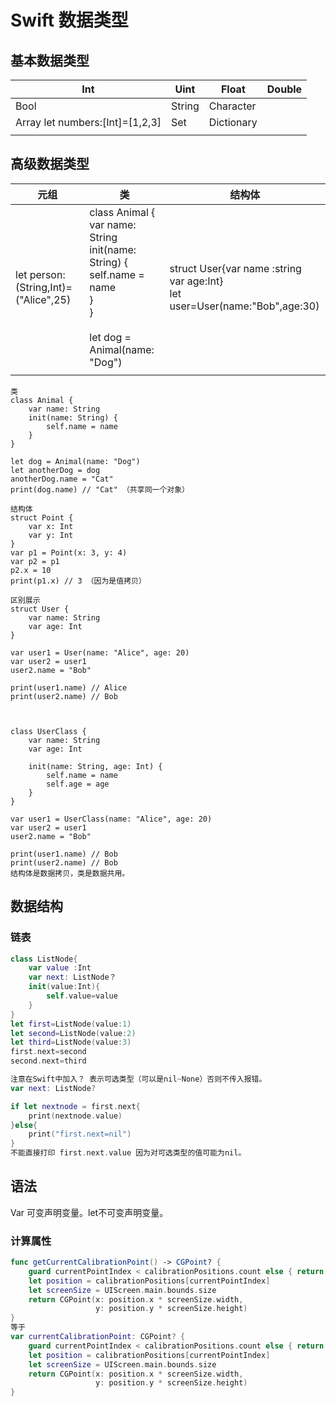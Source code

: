 # Swift 数据类型

## 基本数据类型

| Int                             | Uint   | Float      | Double |
| ------------------------------- | ------ | ---------- | ------ |
| Bool                            | String | Character  |        |
| Array let numbers:[Int]=[1,2,3] | Set    | Dictionary |        |
|                                 |        |            |        |
##  高级数据类型

| 元组                                 | 类                                                           | 结构体                                                       |
| ------------------------------------ | ------------------------------------------------------------ | ------------------------------------------------------------ |
| let person:(String,Int)=("Alice",25) | class Animal {<br/>    var name: String<br/>    init(name: String) {<br/>        self.name = name<br/>    }<br/>}<br/><br/>let dog = Animal(name: "Dog") | struct User{var name :string<br />var age:Int}<br />let user=User(name:"Bob",age:30) |
|                                      |                                                              |                                                              |

```
类
class Animal {
    var name: String
    init(name: String) {
        self.name = name
    }
}

let dog = Animal(name: "Dog")
let anotherDog = dog
anotherDog.name = "Cat"
print(dog.name) // "Cat" （共享同一个对象）

```

```
结构体
struct Point {
    var x: Int
    var y: Int
}
var p1 = Point(x: 3, y: 4)
var p2 = p1
p2.x = 10
print(p1.x) // 3 （因为是值拷贝）

```

```
区别展示
struct User {
    var name: String
    var age: Int
}

var user1 = User(name: "Alice", age: 20)
var user2 = user1
user2.name = "Bob"

print(user1.name) // Alice
print(user2.name) // Bob



class UserClass {
    var name: String
    var age: Int

    init(name: String, age: Int) {
        self.name = name
        self.age = age
    }
}

var user1 = UserClass(name: "Alice", age: 20)
var user2 = user1
user2.name = "Bob"

print(user1.name) // Bob
print(user2.name) // Bob
结构体是数据拷贝，类是数据共用。

```







## 数据结构

### 链表

```swift
class ListNode{
	var value :Int
    var next: ListNode？
    init(value:Int){
        self.value=value
    }
}
let first=ListNode(value:1)
let second=ListNode(value:2)
let third=ListNode(value:3)
first.next=second
second.next=third

注意在Swift中加入？ 表示可选类型（可以是nil~None）否则不传入报错。
var next: ListNode?

if let nextnode = first.next{
	print(nextnode.value)
}else{
	print("first.next=nil")
}
不能直接打印 first.next.value 因为对可选类型的值可能为nil。
```



## 语法

Var 可变声明变量。let不可变声明变量。



### 计算属性

```swift
func getCurrentCalibrationPoint() -> CGPoint? {
    guard currentPointIndex < calibrationPositions.count else { return nil }
    let position = calibrationPositions[currentPointIndex]
    let screenSize = UIScreen.main.bounds.size
    return CGPoint(x: position.x * screenSize.width,
                   y: position.y * screenSize.height)
}
等于
var currentCalibrationPoint: CGPoint? {
    guard currentPointIndex < calibrationPositions.count else { return nil }
    let position = calibrationPositions[currentPointIndex]
    let screenSize = UIScreen.main.bounds.size
    return CGPoint(x: position.x * screenSize.width,
                   y: position.y * screenSize.height)
}

```





